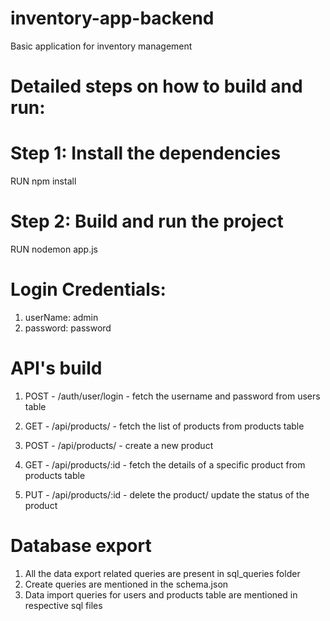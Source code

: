 # inventory-app-backend
Basic application for inventory management

# Detailed steps on how to build and run:

# Step 1: Install the dependencies
RUN npm install

# Step 2: Build and run the project
RUN nodemon app.js

# Login Credentials:

1. userName: admin
2. password: password
# API's build

1. POST - /auth/user/login - fetch the username and password from users table

2. GET - /api/products/ - fetch the list of products from products table
3. POST - /api/products/ - create a new product
4. GET - /api/products/:id - fetch the details of a specific product from  products table
5. PUT - /api/products/:id - delete the product/ update the status of the product

# Database export 

1. All the data export related queries are present in sql_queries folder
2. Create queries are mentioned in the schema.json
3. Data import queries for users and products table are mentioned in respective sql files